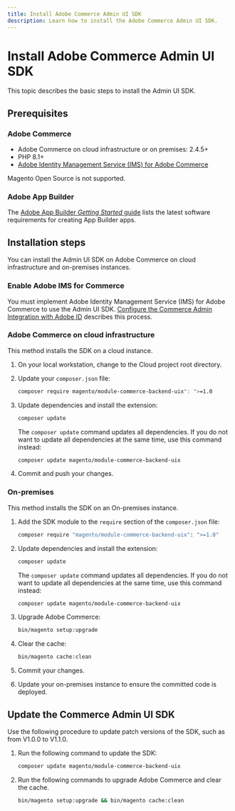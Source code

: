 ```yaml
---
title: Install Adobe Commerce Admin UI SDK
description: Learn how to install the Adobe Commerce Admin UI SDK.
---
```


# Install Adobe Commerce Admin UI SDK

This topic describes the basic steps to install the Admin UI SDK.

## Prerequisites

### Adobe Commerce

* Adobe Commerce on cloud infrastructure or on premises: 2.4.5+
* PHP 8.1+
* [Adobe Identity Management Service (IMS) for Adobe Commerce](https://experienceleague.adobe.com/docs/commerce-admin/start/admin/ims/adobe-ims-integration-overview.html)

<InlineAlert variant="info" slots="text1" />

Magento Open Source is not supported.

### Adobe App Builder

The [Adobe App Builder _Getting Started_ guide](https://developer.adobe.com/app-builder/docs/getting_started/) lists the latest software requirements for creating App Builder apps.

## Installation steps

You can install the Admin UI SDK on Adobe Commerce on cloud infrastructure and on-premises instances.

### Enable Adobe IMS for Commerce

You must implement Adobe Identity Management Service (IMS) for Adobe Commerce to use the Admin UI SDK. [Configure the Commerce Admin Integration with Adobe ID](https://experienceleague.adobe.com/docs/commerce-admin/start/admin/ims/adobe-ims-config.html?lang=en) describes this process.

### Adobe Commerce on cloud infrastructure

This method installs the SDK on a cloud instance.

1. On your local workstation, change to the Cloud project root directory.

1. Update your `composer.json` file:

   ```bash
   composer require magento/module-commerce-backend-uix": ">=1.0
   ```

1. Update dependencies and install the extension:

   ```bash
   composer update
   ```

   The `composer update` command updates all dependencies. If you do not want to update all dependencies at the same time, use this command instead:

   ```bash
   composer update magento/module-commerce-backend-uix
   ```

1. Commit and push your changes.

### On-premises

This method installs the SDK on an On-premises instance.

1. Add the SDK module to the `require` section of the `composer.json` file:

   ```bash
   composer require "magento/module-commerce-backend-uix": ">=1.0"
   ```

1. Update dependencies and install the extension:

   ```bash
   composer update
   ```

   The `composer update` command updates all dependencies. If you do not want to update all dependencies at the same time, use this command instead:

   ```bash
   composer update magento/module-commerce-backend-uix
   ```

1. Upgrade Adobe Commerce:

   ```bash
   bin/magento setup:upgrade
   ```

1. Clear the cache:

   ```bash
   bin/magento cache:clean
   ```

1. Commit your changes.

1. Update your on-premises instance to ensure the committed code is deployed.

## Update the Commerce Admin UI SDK

Use the following procedure to update patch versions of the SDK, such as from V1.0.0 to V1.1.0.

1. Run the following command to update the SDK:

   ```bash
   composer update magento/module-commerce-backend-uix
   ```

1. Run the following commands to upgrade Adobe Commerce and clear the cache.

   ```bash
   bin/magento setup:upgrade && bin/magento cache:clean
   ```
